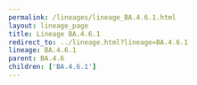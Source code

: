 ```yaml
---
permalink: /lineages/lineage_BA.4.6.1.html
layout: lineage_page
title: Lineage BA.4.6.1
redirect_to: ../lineage.html?lineage=BA.4.6.1
lineage: BA.4.6.1
parent: BA.4.6
children: ['BA.4.6.1']
---
```

